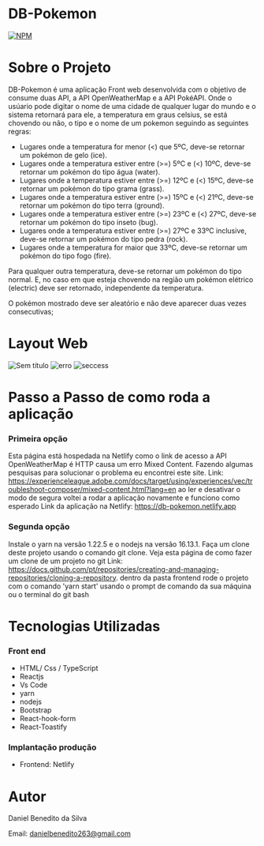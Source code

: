 # DB-Pokemon
[![NPM](https://img.shields.io/npm/l/react)](https://github.com/Daniel-BS-Dev/bootcamp-devsuperior/blob/main/LICENSE)

# Sobre o Projeto

DB-Pokemon é uma aplicação Front web desenvolvida com o objetivo de consume duas API, a API  OpenWeatherMap e a API  PokéAPI. Onde o usúario pode digitar o nome de uma cidade 
de qualquer lugar do mundo e o sistema retornará para ele, a temperatura em graus celsius, se está chovendo ou não, o tipo e o nome de um pokemon seguindo as seguintes regras:

- Lugares onde a temperatura for menor (<) que 5ºC, deve-se retornar um pokémon de gelo (ice).
- Lugares onde a temperatura estiver entre (>=) 5ºC e (<) 10ºC, deve-se retornar um pokémon do tipo água (water).
- Lugares onde a temperatura estiver entre (>=) 12ºC e (<) 15ºC, deve-se retornar um pokémon do tipo grama (grass).
- Lugares onde a temperatura estiver entre (>=) 15ºC e (<) 21ºC, deve-se retornar um pokémon do tipo terra (ground).
- Lugares onde a temperatura estiver entre (>=) 23ºC e (<) 27ºC, deve-se retornar um pokémon do tipo inseto (bug).
- Lugares onde a temperatura estiver entre (>=) 27ºC e 33ºC inclusive, deve-se retornar um pokémon do tipo pedra (rock).
- Lugares onde a temperatura for maior que 33ºC, deve-se retornar um pokémon do tipo fogo (fire).

Para qualquer outra temperatura, deve-se retornar um pokémon do tipo normal.
E, no caso em que esteja chovendo na região um pokémon elétrico (electric) deve ser retornado, independente da temperatura.

O pokémon mostrado deve ser aleatório e não deve aparecer duas vezes consecutivas;


# Layout Web

![Sem título](https://user-images.githubusercontent.com/81425846/151712178-b66d1592-39da-49e8-a471-c64815655f1c.png)
![erro](https://user-images.githubusercontent.com/81425846/151712758-2fb455c2-7d29-4764-ae68-96c227857aae.png)
![seccess](https://user-images.githubusercontent.com/81425846/151712188-51cfa320-9a55-4055-8c43-67860c631f26.png)


# Passo a Passo de como roda a aplicação
### Primeira opção
Esta página está hospedada na Netlify como o link de acesso a API OpenWeatherMap é HTTP causa um erro Mixed Content. Fazendo algumas pesquisas para solucionar o problema eu encontrei este site. Link: https://experienceleague.adobe.com/docs/target/using/experiences/vec/troubleshoot-composer/mixed-content.html?lang=en
ao ler e desativar o modo de segura voltei a rodar a aplicação novamente e funciono como esperado
Link da aplicação na Netlify: https://db-pokemon.netlify.app

### Segunda opção
  Instale o yarn na versão 1.22.5 e o nodejs na versão 16.13.1. Faça um clone deste projeto usando o comando git clone. Veja esta página de como fazer um clone de um projeto no   git Link: https://docs.github.com/pt/repositories/creating-and-managing-repositories/cloning-a-repository. dentro da pasta frontend rode o projeto com o comando 'yarn start' usando o prompt de comando da sua máquina ou o terminal do git bash
   
# Tecnologias Utilizadas 
### Front end
   - HTML/ Css / TypeScript
   - Reactjs
   - Vs Code
   - yarn
   - nodejs
   - Bootstrap
   - React-hook-form
   - React-Toastify
   

### Implantação produção
   - Frontend: Netlify


# Autor 

Daniel Benedito da Silva

Email: danielbenedito263@gmail.com
